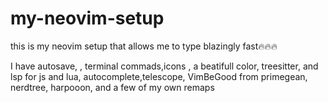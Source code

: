 # my-neovim-setup



this is my neovim setup that allows me to type blazingly fast🔥🔥🔥


I have autosave, , terminal commads,icons , a beatifull color, treesitter, and lsp for js and lua, autocomplete,telescope, VimBeGood  from primegean, nerdtree, harpooon, and a few of my own remaps

